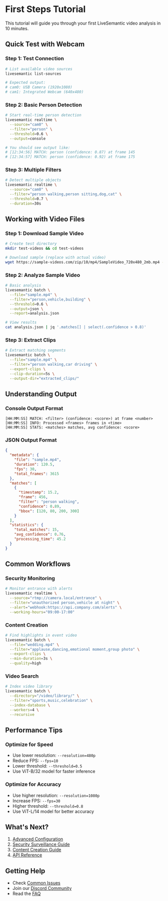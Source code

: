 # First Steps Tutorial

This tutorial will guide you through your first LiveSemantic video analysis in 10 minutes.

## Quick Test with Webcam

### Step 1: Test Connection

```bash
# List available video sources
livesemantic list-sources

# Expected output:
# cam0: USB Camera (1920x1080)
# cam1: Integrated Webcam (640x480)
```

### Step 2: Basic Person Detection

```bash
# Start real-time person detection
livesemantic realtime \
  --source="cam0" \
  --filter="person" \
  --threshold=0.6 \
  --output=console

# You should see output like:
# [12:34:56] MATCH: person (confidence: 0.87) at frame 145
# [12:34:57] MATCH: person (confidence: 0.92) at frame 175
```

### Step 3: Multiple Filters

```bash
# Detect multiple objects
livesemantic realtime \
  --source="cam0" \
  --filter="person walking,person sitting,dog,cat" \
  --threshold=0.7 \
  --duration=30s
```

## Working with Video Files

### Step 1: Download Sample Video

```bash
# Create test directory
mkdir test-videos && cd test-videos

# Download sample (replace with actual video)
wget https://sample-videos.com/zip/10/mp4/SampleVideo_720x480_2mb.mp4 -O sample.mp4
```

### Step 2: Analyze Sample Video

```bash
# Basic analysis
livesemantic batch \
  --file="sample.mp4" \
  --filter="person,vehicle,building" \
  --threshold=0.6 \
  --output=json \
  --report=analysis.json

# View results
cat analysis.json | jq '.matches[] | select(.confidence > 0.8)'
```

### Step 3: Extract Clips

```bash
# Extract matching segments
livesemantic batch \
  --file="sample.mp4" \
  --filter="person walking,car driving" \
  --export-clips \
  --clip-duration=5s \
  --output-dir="extracted_clips/"
```

## Understanding Output

### Console Output Format
```
[HH:MM:SS] MATCH: <filter> (confidence: <score>) at frame <number>
[HH:MM:SS] INFO: Processed <frames> frames in <time>
[HH:MM:SS] STATS: <matches> matches, avg confidence: <score>
```

### JSON Output Format
```json
{
  "metadata": {
    "file": "sample.mp4",
    "duration": 120.5,
    "fps": 30,
    "total_frames": 3615
  },
  "matches": [
    {
      "timestamp": 15.2,
      "frame": 456,
      "filter": "person walking",
      "confidence": 0.89,
      "bbox": [120, 80, 200, 300]
    }
  ],
  "statistics": {
    "total_matches": 15,
    "avg_confidence": 0.76,
    "processing_time": 45.2
  }
}
```

## Common Workflows

### Security Monitoring
```bash
# Monitor entrance with alerts
livesemantic realtime \
  --source="rtmp://camera.local/entrance" \
  --filter="unauthorized person,vehicle at night" \
  --alert="webhook:https://api.company.com/alerts" \
  --working-hours="09:00-17:00"
```

### Content Creation
```bash
# Find highlights in event video
livesemantic batch \
  --file="wedding.mp4" \
  --filter="applause,dancing,emotional moment,group photo" \
  --export-clips \
  --min-duration=3s \
  --quality=high
```

### Video Search
```bash
# Index video library
livesemantic batch \
  --directory="/video/library/" \
  --filter="sports,music,celebration" \
  --index-database \
  --workers=4 \
  --recursive
```

## Performance Tips

### Optimize for Speed
- Use lower resolution: `--resolution=480p`
- Reduce FPS: `--fps=10`
- Lower threshold: `--threshold=0.5`
- Use ViT-B/32 model for faster inference

### Optimize for Accuracy
- Use higher resolution: `--resolution=1080p`
- Increase FPS: `--fps=30`
- Higher threshold: `--threshold=0.8`
- Use ViT-L/14 model for better accuracy

## What's Next?

1. [Advanced Configuration](configuration.md)
2. [Security Surveillance Guide](../guides/security-surveillance.md)
3. [Content Creation Guide](../guides/content-creation.md)
4. [API Reference](../api/cli-reference.md)

## Getting Help

- Check [Common Issues](../troubleshooting/common-issues.md)
- Join our [Discord Community](https://discord.gg/livesemantic)
- Read the [FAQ](../troubleshooting/faq.md)
